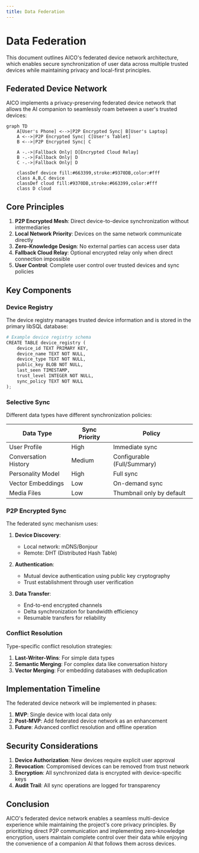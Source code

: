 ```yaml
---
title: Data Federation
---
```


# Data Federation

This document outlines AICO's federated device network architecture, which enables secure synchronization of user data across multiple trusted devices while maintaining privacy and local-first principles.

## Federated Device Network

AICO implements a privacy-preserving federated device network that allows the AI companion to seamlessly roam between a user's trusted devices:

```mermaid
graph TD
    A[User's Phone] <-->|P2P Encrypted Sync| B[User's Laptop]
    A <-->|P2P Encrypted Sync| C[User's Tablet]
    B <-->|P2P Encrypted Sync| C
    
    A -.->|Fallback Only| D[Encrypted Cloud Relay]
    B -.->|Fallback Only| D
    C -.->|Fallback Only| D
    
    classDef device fill:#663399,stroke:#9370DB,color:#fff
    class A,B,C device
    classDef cloud fill:#9370DB,stroke:#663399,color:#fff
    class D cloud
```

## Core Principles

1. **P2P Encrypted Mesh**: Direct device-to-device synchronization without intermediaries
2. **Local Network Priority**: Devices on the same network communicate directly
3. **Zero-Knowledge Design**: No external parties can access user data
4. **Fallback Cloud Relay**: Optional encrypted relay only when direct connection impossible
5. **User Control**: Complete user control over trusted devices and sync policies

## Key Components

### Device Registry

The device registry manages trusted device information and is stored in the primary libSQL database:

```python
# Example device registry schema
CREATE TABLE device_registry (
    device_id TEXT PRIMARY KEY,
    device_name TEXT NOT NULL,
    device_type TEXT NOT NULL,
    public_key BLOB NOT NULL,
    last_seen TIMESTAMP,
    trust_level INTEGER NOT NULL,
    sync_policy TEXT NOT NULL
);
```

### Selective Sync

Different data types have different synchronization policies:

| Data Type | Sync Priority | Policy |
|-----------|---------------|--------|
| User Profile | High | Immediate sync |
| Conversation History | Medium | Configurable (Full/Summary) |
| Personality Model | High | Full sync |
| Vector Embeddings | Low | On-demand sync |
| Media Files | Low | Thumbnail only by default |

### P2P Encrypted Sync

The federated sync mechanism uses:

1. **Device Discovery**:
   - Local network: mDNS/Bonjour
   - Remote: DHT (Distributed Hash Table)

2. **Authentication**:
   - Mutual device authentication using public key cryptography
   - Trust establishment through user verification

3. **Data Transfer**:
   - End-to-end encrypted channels
   - Delta synchronization for bandwidth efficiency
   - Resumable transfers for reliability

### Conflict Resolution

Type-specific conflict resolution strategies:

1. **Last-Writer-Wins**: For simple data types
2. **Semantic Merging**: For complex data like conversation history
3. **Vector Merging**: For embedding databases with deduplication

## Implementation Timeline

The federated device network will be implemented in phases:

1. **MVP**: Single device with local data only
2. **Post-MVP**: Add federated device network as an enhancement
3. **Future**: Advanced conflict resolution and offline operation

## Security Considerations

1. **Device Authorization**: New devices require explicit user approval
2. **Revocation**: Compromised devices can be removed from trust network
3. **Encryption**: All synchronized data is encrypted with device-specific keys
4. **Audit Trail**: All sync operations are logged for transparency

## Conclusion

AICO's federated device network enables a seamless multi-device experience while maintaining the project's core privacy principles. By prioritizing direct P2P communication and implementing zero-knowledge encryption, users maintain complete control over their data while enjoying the convenience of a companion AI that follows them across devices.

